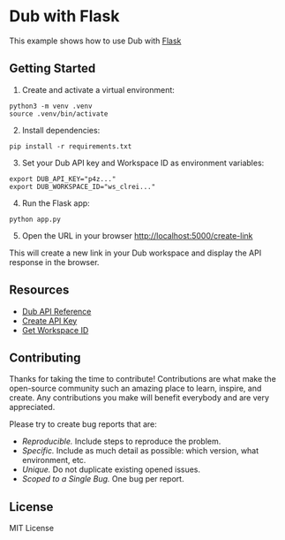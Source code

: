 # Dub with Flask

This example shows how to use Dub with [Flask](https://flask.palletsprojects.com/en/2.3.x/)

## Getting Started

1. Create and activate a virtual environment:

```shell
python3 -m venv .venv
source .venv/bin/activate
```

2. Install dependencies:

```shell
pip install -r requirements.txt
```

3. Set your Dub API key and Workspace ID as environment variables:

```shell
export DUB_API_KEY="p4z..."
export DUB_WORKSPACE_ID="ws_clrei..."
```

4. Run the Flask app:

```shell
python app.py
```

5. Open the URL in your browser [http://localhost:5000/create-link](http://localhost:5000/create-link)

This will create a new link in your Dub workspace and display the API response in the browser.

## Resources

- [Dub API Reference](https://dub.co/docs/api-reference)
- [Create API Key](https://app.dub.co/settings/tokens)
- [Get Workspace ID](https://dub.co/help/article/how-to-get-workspace-id)

## Contributing

Thanks for taking the time to contribute! Contributions are what make the open-source community such an amazing place to learn, inspire, and create. Any contributions you make will benefit everybody and are very appreciated.

Please try to create bug reports that are:

- _Reproducible._ Include steps to reproduce the problem.
- _Specific._ Include as much detail as possible: which version, what environment, etc.
- _Unique._ Do not duplicate existing opened issues.
- _Scoped to a Single Bug._ One bug per report.

## License

MIT License
